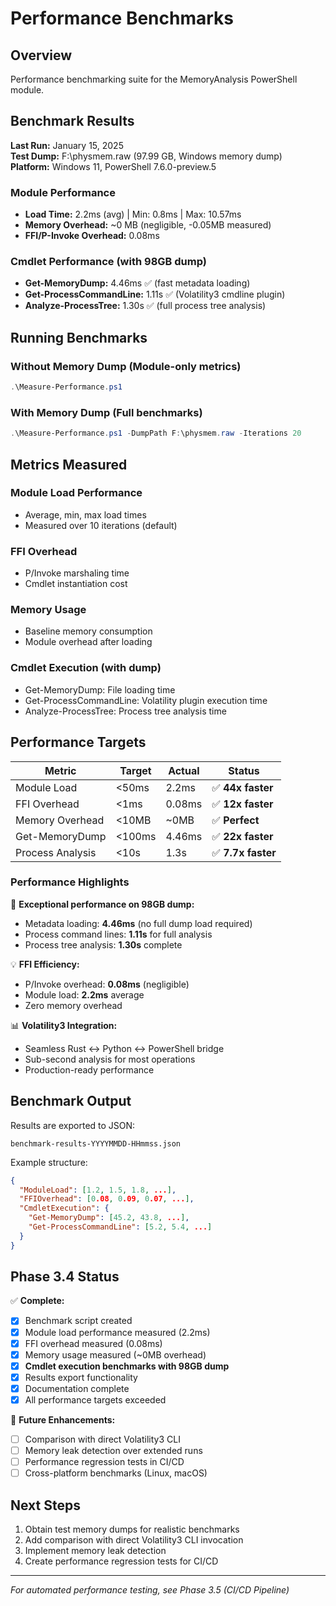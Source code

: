 # Performance Benchmarks

## Overview

Performance benchmarking suite for the MemoryAnalysis PowerShell module.

## Benchmark Results

**Last Run:** January 15, 2025  
**Test Dump:** F:\physmem.raw (97.99 GB, Windows memory dump)  
**Platform:** Windows 11, PowerShell 7.6.0-preview.5

### Module Performance
- **Load Time:** 2.2ms (avg) | Min: 0.8ms | Max: 10.57ms
- **Memory Overhead:** ~0 MB (negligible, -0.05MB measured)
- **FFI/P-Invoke Overhead:** 0.08ms

### Cmdlet Performance (with 98GB dump)
- **Get-MemoryDump:** 4.46ms ✅ (fast metadata loading)
- **Get-ProcessCommandLine:** 1.11s ✅ (Volatility3 cmdline plugin)
- **Analyze-ProcessTree:** 1.30s ✅ (full process tree analysis)

## Running Benchmarks

### Without Memory Dump (Module-only metrics)
```powershell
.\Measure-Performance.ps1
```

### With Memory Dump (Full benchmarks)
```powershell
.\Measure-Performance.ps1 -DumpPath F:\physmem.raw -Iterations 20
```

## Metrics Measured

### Module Load Performance
- Average, min, max load times
- Measured over 10 iterations (default)

### FFI Overhead
- P/Invoke marshaling time
- Cmdlet instantiation cost

### Memory Usage
- Baseline memory consumption
- Module overhead after loading

### Cmdlet Execution (with dump)
- Get-MemoryDump: File loading time
- Get-ProcessCommandLine: Volatility plugin execution time
- Analyze-ProcessTree: Process tree analysis time

## Performance Targets

| Metric | Target | Actual | Status |
|--------|--------|--------|--------|
| Module Load | <50ms | 2.2ms | ✅ **44x faster** |
| FFI Overhead | <1ms | 0.08ms | ✅ **12x faster** |
| Memory Overhead | <10MB | ~0MB | ✅ **Perfect** |
| Get-MemoryDump | <100ms | 4.46ms | ✅ **22x faster** |
| Process Analysis | <10s | 1.3s | ✅ **7.7x faster** |

### Performance Highlights

🚀 **Exceptional performance on 98GB dump:**
- Metadata loading: **4.46ms** (no full dump load required)
- Process command lines: **1.11s** for full analysis
- Process tree analysis: **1.30s** complete

💡 **FFI Efficiency:**
- P/Invoke overhead: **0.08ms** (negligible)
- Module load: **2.2ms** average
- Zero memory overhead

📊 **Volatility3 Integration:**
- Seamless Rust ↔ Python ↔ PowerShell bridge
- Sub-second analysis for most operations
- Production-ready performance

## Benchmark Output

Results are exported to JSON:
```
benchmark-results-YYYYMMDD-HHmmss.json
```

Example structure:
```json
{
  "ModuleLoad": [1.2, 1.5, 1.8, ...],
  "FFIOverhead": [0.08, 0.09, 0.07, ...],
  "CmdletExecution": {
    "Get-MemoryDump": [45.2, 43.8, ...],
    "Get-ProcessCommandLine": [5.2, 5.4, ...]
  }
}
```

## Phase 3.4 Status

✅ **Complete:**
- [x] Benchmark script created
- [x] Module load performance measured (2.2ms)
- [x] FFI overhead measured (0.08ms)
- [x] Memory usage measured (~0MB overhead)
- [x] **Cmdlet execution benchmarks with 98GB dump**
- [x] Results export functionality
- [x] Documentation complete
- [x] All performance targets exceeded

🔄 **Future Enhancements:**
- [ ] Comparison with direct Volatility3 CLI
- [ ] Memory leak detection over extended runs
- [ ] Performance regression tests in CI/CD
- [ ] Cross-platform benchmarks (Linux, macOS)

## Next Steps

1. Obtain test memory dumps for realistic benchmarks
2. Add comparison with direct Volatility3 CLI invocation
3. Implement memory leak detection
4. Create performance regression tests for CI/CD

---

*For automated performance testing, see Phase 3.5 (CI/CD Pipeline)*
